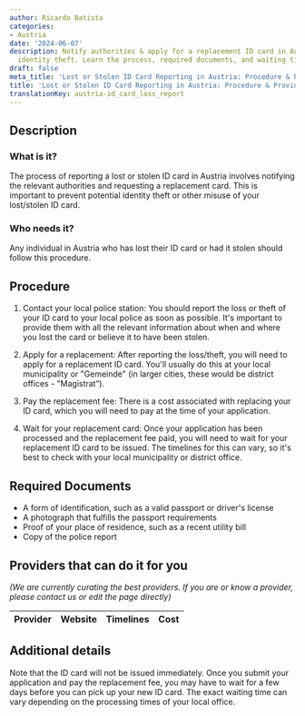 ```yaml
---
author: Ricardo Batista
categories:
- Austria
date: '2024-06-07'
description: Notify authorities & apply for a replacement ID card in Austria to prevent
  identity theft. Learn the process, required documents, and waiting times.
draft: false
meta_title: 'Lost or Stolen ID Card Reporting in Austria: Procedure & Providers'
title: 'Lost or Stolen ID Card Reporting in Austria: Procedure & Providers'
translationKey: austria-id_card_loss_report
---
```



## Description
### What is it?
The process of reporting a lost or stolen ID card in Austria involves notifying the relevant authorities and requesting a replacement card. This is important to prevent potential identity theft or other misuse of your lost/stolen ID card.

### Who needs it?
Any individual in Austria who has lost their ID card or had it stolen should follow this procedure. 

## Procedure

1. Contact your local police station: You should report the loss or theft of your ID card to your local police as soon as possible. It's important to provide them with all the relevant information about when and where you lost the card or believe it to have been stolen.

2. Apply for a replacement: After reporting the loss/theft, you will need to apply for a replacement ID card. You'll usually do this at your local municipality or "Gemeinde" (in larger cities, these would be district offices - "Magistrat”).

3. Pay the replacement fee: There is a cost associated with replacing your ID card, which you will need to pay at the time of your application.

4. Wait for your replacement card: Once your application has been processed and the replacement fee paid, you will need to wait for your replacement ID card to be issued. The timelines for this can vary, so it's best to check with your local municipality or district office.

## Required Documents
- A form of identification, such as a valid passport or driver's license
- A photograph that fulfills the passport requirements
- Proof of your place of residence, such as a recent utility bill
- Copy of the police report

## Providers that can do it for you

_(We are currently curating the best providers. If you are or know a provider, please contact us or edit the page directly)_

| Provider        |     Website     |     Timelines    |       Cost      |
| --------------- | --------------- |  :-------------: | :-------------: |

## Additional details
Note that the ID card will not be issued immediately. Once you submit your application and pay the replacement fee, you may have to wait for a few days before you can pick up your new ID card. The exact waiting time can vary depending on the processing times of your local office.